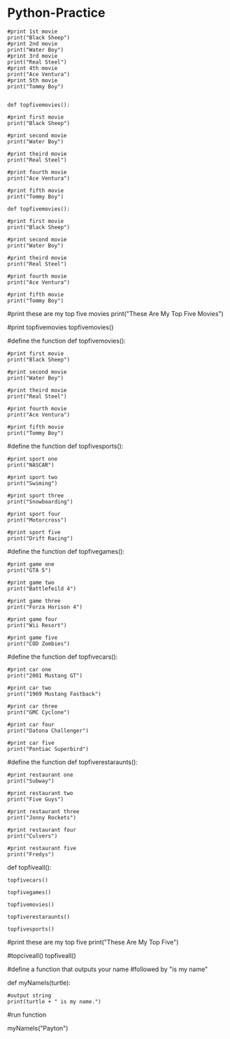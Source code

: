 # Python-Practice


    #print 1st movie
    print("Black Sheep")
    #print 2nd movie
    print("Water Boy")
    #print 3rd movie
    print("Real Steel")
    #print 4th movie 
    print("Ace Ventura")
    #print 5th movie 
    print("Tommy Boy")


    def topfivemovies():
    
    #print first movie
    print("Black Sheep")
    
    #print second movie
    print("Water Boy")
    
    #print theird movie
    print("Real Steel")
    
    #print fourth movie 
    print("Ace Ventura")
    
    #print fifth movie 
    print("Tommy Boy")

    def topfivemovies():
    
    #print first movie
    print("Black Sheep")
    
    #print second movie
    print("Water Boy")
    
    #print theird movie
    print("Real Steel")
    
    #print fourth movie 
    print("Ace Ventura")
    
    #print fifth movie 
    print("Tommy Boy")

#print these are my top five movies
print("These Are My Top Five Movies")

#print topfivemovies
topfivemovies()



#define the function
def topfivemovies():
    
    #print first movie
    print("Black Sheep")
    
    #print second movie
    print("Water Boy")
    
    #print theird movie
    print("Real Steel")
    
    #print fourth movie 
    print("Ace Ventura")
    
    #print fifth movie 
    print("Tommy Boy")

#define the function
def topfivesports():

    #print sport one
    print("NASCAR")

    #print sport two
    print("Swiming")

    #print sport three
    print("Snowboarding")

    #print sport four
    print("Motorcross")

    #print sport five
    print("Drift Racing")

#define the function
def topfivegames():

    #print game one
    print("GTA 5")

    #print game two
    print("Battlefeild 4")

    #print game three
    print("Forza Horison 4")

    #print game four
    print("Wii Resort")

    #print game five
    print("COD Zombies")

#define the function
def topfivecars():

    #print car one
    print("2001 Mustang GT")

    #print car two
    print("1969 Mustang Fastback")

    #print car three
    print("GMC Cyclone")

    #print car four
    print("Datona Challenger")

    #print car five
    print("Pontiac Superbird")

#define the function
def topfiverestaraunts():

    #print restaurant one
    print("Subway")

    #print restaurant two
    print("Five Guys")
    
    #print restaurant three
    print("Jonny Rockets")
    
    #print restaurant four
    print("Culvers")
    
    #print restaurant five
    print("Fredys")

def topfiveall():

    topfivecars()

    topfivegames()

    topfivemovies()

    topfiverestaraunts()

    topfivesports()

#print these are my top five 
print("These Are My Top Five")

#topciveall()
topfiveall()

#define a function that outputs your name
#followed by "is my name"

def myNameIs(turtle):

    #output string
    print(turtle + " is my name.")

#run function

myNameIs("Payton")

